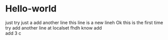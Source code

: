 # Hello-world
just try
just a add another line
this line is a new lineh
Ok this is the first time try
add another line at localset  fhdh
know 
add  
add 3 c

